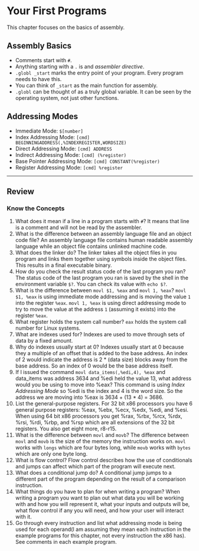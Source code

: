 # Your First Programs
This chapter focuses on the basics of assembly.

## Assembly Basics

- Comments start with `#`.
- Anything starting with a `.` is and *assembler directive*.
- `.globl _start` marks the entry point of your program. Every program needs to have this.
- You can think of `_start` as the main function for assembly.
- `.globl` can be thought of as a truly global variable. It can be seen by the operating system, not just other functions.

## Addressing Modes

- Immediate Mode: `$[number]`
- Index Addressing Mode: `[cmd] BEGINNINGADDRESS(,%INDEXREGISTER,WORDSIZE)`
- Direct Addressing Mode: `[cmd] ADDRESS`
- Indirect Addressing Mode: `[cmd] (%register)`
- Base Pointer Addressing Mode: `[cmd] CONSTANT(%register)`
- Register Addressing Mode: `[cmd] %register`

---

## Review

### Know the Concepts

1. What does it mean if a line in a program starts with `#`? It means that line is a comment and will not be read by the assembler.
1. What is the difference between an assembly language file and an object code file? An assembly language file contains human readable assembly language while an object file contains unlinked machine code.
1. What does the linker do? The linker takes all the object files in you program and links them together using symbols inside the object files. This results in a final executable binary.
1. How do you check the result status code of the last program you ran? The status code of the last program you ran is saved by the shell in the environment variable `$?`. You can check its value with `echo $?`.
1. What is the difference between `movl $1, %eax` and `movl 1, %eax`? `movl $1, %eax` is using immediate mode addressing and is moving the value `1` into the register `%eax`. `movl 1, %eax` is using direct addressing mode to try to move the value at the address `1` (assuming it exists) into the register `%eax`.
1. What register holds the system call number? `eax` holds the system call number for Linux systems.
1. What are indexes used for? Indexes are used to move through sets of data by a fixed amount.
1. Why do indexes usually start at 0? Indexes usually start at 0 because they a multiple of an offset that is added to the base address. An index of 2 would indicate the address is 2 * (data size) blocks away from the base address. So an index of 0 would be the base address itself.
1. If I issued the command `movl data_items(,%edi,4), %eax` and data_items was address 3634 and %edi held the value 13, what address would you be using to move into %eax? This command is using *Index Addressing Mode* so %edi is the index and 4 is the word size.  So the address we are moving into %eax is 3634 + (13 * 4) = 3686.
1. List the general-purpose registers. For 32 bit x86 processors you have 6 general purpose registers: %eax, %ebx, %ecx, %edx, %edi, and %esi. When using 64 bit x86 processors you get %rax, %rbx, %rcx, %rdx, %rsi, %rdi, %rbp, and %rsp which are all extensions of the 32 bit registers. You also get eight more, r8-r15.
1. What is the difference between `movl` and `movb`? The difference between `movl` and `movb` is the size of the memory the instruction works on. `movl` works with `longs` which are four bytes long, while `movb` works with `bytes` which are only one byte long.
1. What is flow control? Flow control describes how the use of conditionals and jumps can affect which part of the program will execute next.
1. What does a conditional jump do? A conditional jump jumps to a different part of the program depending on the result of a comparison instruction.
1. What things do you have to plan for when writing a program? When writing a program you want to plan out what data you will be working with and how you will represent it, what your inputs and outputs will be, what flow control if any you will need, and how your user will interact with it.
1. Go through every instruction and list what addressing mode is being used for each operand(I am assuming they mean each instruction in the example programs for this chapter, not every instruction the x86 has). See comments in each example program.
